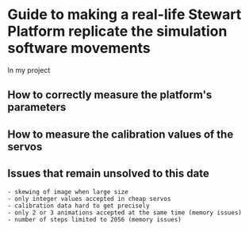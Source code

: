 # Guide to making a real-life Stewart Platform replicate the simulation software movements

In my project

## How to correctly measure the platform's parameters

## How to measure the calibration values of the servos

## Issues that remain unsolved to this date

    - skewing of image when large size
    - only integer values accepted in cheap servos
    - calibration data hard to get precisely
    - only 2 or 3 animations accepted at the same time (memory issues)
    - number of steps limited to 2056 (memory issues)